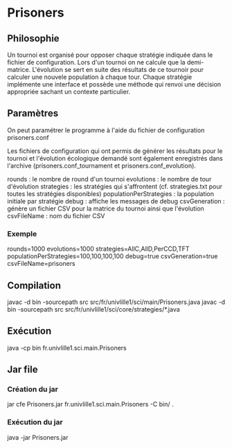 # Prisoners
## Philosophie
Un tournoi est organisé pour opposer chaque stratégie indiquée dans le fichier de configuration. Lors d'un tournoi on ne calcule que la demi-matrice.
L'évolution se sert en suite des résultats de ce tournoir pour calculer une nouvele population à chaque tour.
Chaque stratégie implémente une interface et possède une méthode qui renvoi une décision appropriée sachant un contexte particulier.

## Paramètres
On peut paramétrer le programme à l'aide du fichier de configuration prisoners.conf

Les fichiers de configuration qui ont permis de générer les résultats pour le tournoi et l'évolution écologique demandé sont également enregistrés dans l'archive (prisoners.conf_tournament et prisoners.conf_evolution).

rounds : le nombre de round d'un tournoi
evolutions : le nombre de tour d'évolution
strategies : les stratégies qui s'affrontent (cf. strategies.txt pour toutes les stratégies disponibles)
populationPerStrategies : la population initiale par stratégie
debug : affiche les messages de debug
csvGeneration : génère un fichier CSV pour la matrice du tournoi ainsi que l'évolution
csvFileName : nom du fichier CSV

### Exemple
rounds=1000
evolutions=1000
strategies=AllC,AllD,PerCCD,TFT
populationPerStrategies=100,100,100,100
debug=true
csvGeneration=true
csvFileName=prisoners

## Compilation
javac -d bin -sourcepath src src/fr/univlille1/sci/main/Prisoners.java
javac -d bin -sourcepath src src/fr/univlille1/sci/core/strategies/*.java

## Exécution
java -cp bin fr.univlille1.sci.main.Prisoners

## Jar file
### Création du jar
jar cfe Prisoners.jar fr.univlille1.sci.main.Prisoners -C bin/ .

### Exécution du jar
java -jar Prisoners.jar
